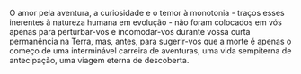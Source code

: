 ﻿O amor pela aventura, a curiosidade e o temor à monotonia - traços esses inerentes à natureza humana em evolução - não foram colocados em vós apenas para perturbar-vos e incomodar-vos durante vossa curta permanência na Terra, mas, antes, para sugerir-vos que a morte é apenas o começo de uma interminável carreira de aventuras, uma vida sempiterna de antecipação, uma viagem eterna de descoberta.<BR><BR>